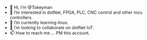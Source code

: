 - 👋 Hi, I’m @Tokeyman
- 👀 I’m interested in dotNet, FPGA, PLC, CNC control and other mcu controllers.
- 🌱 I’m currently learning linux.
- 💞️ I’m looking to collaborate on dotNet IoT.
- 📫 How to reach me ... PM this account.

<!---
Tokeyman/Tokeyman is a ✨ special ✨ repository because its `README.md` (this file) appears on your GitHub profile.
You can click the Preview link to take a look at your changes.
--->
